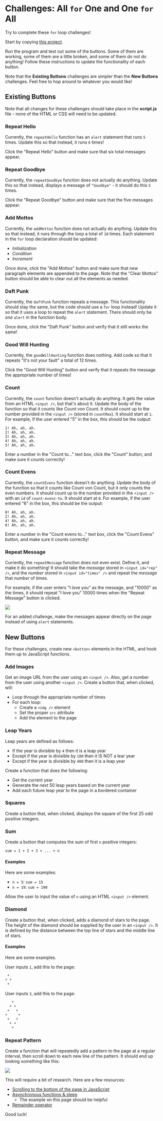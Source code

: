 # Challenges: All `for` One and One `for` All
Try to complete these `for` loop challenges!

Start by copying [this project](https://hytop.onrender.com/c/allforone).

Run the program and test out some of the buttons. Some of them are working, some of them are a little broken, and some of them do not do anything! Follow these instructions to update the functionality of each button.

Note that the **Existing Buttons** challenges are simpler than the **New Buttons** challenges. Feel free to hop around to whatever you would like!

## Existing Buttons
Note that all changes for these challenges should take place in the **script.js** file - none of the HTML or CSS will need to be updated.

### Repeat Hello
Currently, the `repeatHello` function has an `alert` statement that runs `5` times. Update this so that instead, it runs `6` times!

Click the "Repeat Hello" button and make sure that six total messages appear.

### Repeat Goodbye
Currently, the `repeatGoodbye` function does not actually do anything. Update this so that instead, displays a message of `"Goodbye"` - it should do this `5` times.

Click the "Repeat Goodbye" button and make sure that the five messages appear.

### Add Mottos
Currently, the `addMottos` function does not actually do anything. Update this so that instead, it runs through the loop a total of `10` times. Each statement in the `for` loop declaration should be updated:

- _Initialization_
- _Condition_
- _Increment_

Once done, click the "Add Mottos" button and make sure that new paragraph elements are appended to the page. Note that the "Clear Mottos" button should be able to clear out all the elements as needed.

### Daft Punk
Currently, the `daftPunk` function repeats a message. This functionality should stay the same, but the code should use a `for` loop instead! Update it so that it uses a loop to repeat the `alert` statement. There should only be _one_ `alert` in the function body.

Once done, click the "Daft Punk" button and verify that it still works the same!

### Good Will Hunting
Currently, the `goodWillHunting` function does nothing. Add code so that it repeats "It's not your fault" a total of 12 times.

Click the "Good Will Hunting" button and verify that it repeats the message the appropriate number of times!

### Count
Currently, the `count` function doesn't actually do anything. It gets the value from an HTML `<input />`, but that's about it. Update the body of the function so that it counts like Count von Count. It should count up to the number provided in the `<input />` (stored in `countMax`). It should start at `1`. For example, if the user entered "5" in the box, this should be the output:

```
1! Ah, ah, ah.
2! Ah, ah, ah.
3! Ah, ah, ah.
4! Ah, ah, ah.
5! Ah, ah, ah.
```

Enter a number in the "Count to..." text box, click the "Count" button, and make sure it counts correctly!

### Count Evens
Currently, the `countEvens` function doesn't do anything. Update the body of the function so that it counts like Count von Count, but it only counts the even numbers. It should count up to the number provided in the `<input />` with an `id` of `count-evens-to`. It should start at `0`. For example, if the user entered "6" in the box, this should be the output:

```
0! Ah, ah, ah.
2! Ah, ah, ah.
4! Ah, ah, ah.
6! Ah, ah, ah.
```

Enter a number in the "Count evens to..." text box, click the "Count Evens" button, and make sure it counts correctly!

### Repeat Message
Currently, the `repeatMessage` function does not even exist. Define it, and make it do something! It should take the _message_ stored in `<input id="rep" />`, and the _number_ stored in `<input id="times" />` and repeat the _message_ that _number_ of times.

For example, if the user enters "I love you" as the message, and "10000" as the times, it should repeat "I love you" 10000 times when the "Repeat Message" button is clicked.

![](Assets/RepeatMessage.png)

For an added challenge, make the messages appear directly on the page instead of using `alert` statements.

## New Buttons
For these challenges, create new `<button>` elements in the HTML, and hook them up to JavaScript functions.

### Add Images
Get an image URL from the user using an `<input />`. Also, get a number from the user using another `<input />`. Create a button that, when clicked, will:

- Loop through the appropriate number of times
- For each loop:
    - Create a `<img />` element
    - Set the proper `src` attribute
    - Add the element to the page

### Leap Years
Leap years are defined as follows:

- If the year is divisible by `4` then it is a leap year
- Except if the year is divisible by `100` then it IS NOT a lear year
- Except if the year is divisible by `400` then it is a leap year

Create a function that does the following:

- Get the current year
- Generate the next 50 leap years based on the current year
- Add each future leap year to the page in a bordered container

### Squares
Create a button that, when clicked, displays the square of the first 25 odd positive integers.

### Sum
Create a button that computes the sum of first `n` positive integers:

```
sum = 1 + 2 + 3 + ... + n
```

#### Examples
Here are some examples:

- `n = 5`: `sum = 15`
- `n = 19`: `sum = 190`

Allow the user to input the value of `n` using an HTML `<input />` element.

### Diamond
Create a button that, when clicked, adds a diamond of stars to the page. The height of the diamond should be supplied by the user in an `<input />`. It is defined by the distance between the top line of stars and the middle line of stars.

#### Examples
Here are some examples.

User inputs `1`, add this to the page:
```
 *
* *
 *
```

User inputs `3`, add this to the page:
```
   *
  * *
 *   *
*     *
 *   *
  * *
   *
```

### Repeat Pattern
Create a function that will repeatedly add a pattern to the page at a regular interval, then scroll down to each new line of the pattern. It should end up looking something like this:

![](Assets/RepeatingPattern.gif)

This will require a bit of research. Here are a few resources:

- [Scrolling to the bottom of the page in JavaScript](https://stackoverflow.com/questions/11715646/scroll-automatically-to-the-bottom-of-the-page)
- [Asynchronous functions & sleep](https://stackoverflow.com/questions/951021/what-is-the-javascript-version-of-sleep)
    - The example on this page should be helpful
- [Remainder operator](https://developer.mozilla.org/en-US/docs/Web/JavaScript/Reference/Operators/Remainder)

Good luck!
